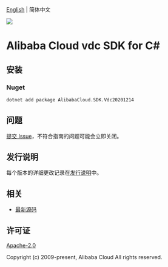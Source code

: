 [English](README.md) | 简体中文

![](https://aliyunsdk-pages.alicdn.com/icons/AlibabaCloud.svg)

# Alibaba Cloud vdc SDK for C#

## 安装

### Nuget

```bash
dotnet add package AlibabaCloud.SDK.Vdc20201214
```

## 问题

[提交 Issue](https://github.com/aliyun/alibabacloud-csharp-sdk/issues/new)，不符合指南的问题可能会立即关闭。

## 发行说明

每个版本的详细更改记录在[发行说明](./ChangeLog.md)中。

## 相关

* [最新源码](https://github.com/aliyun/alibabacloud-csharp-sdk/)

## 许可证

[Apache-2.0](http://www.apache.org/licenses/LICENSE-2.0)

Copyright (c) 2009-present, Alibaba Cloud All rights reserved.
